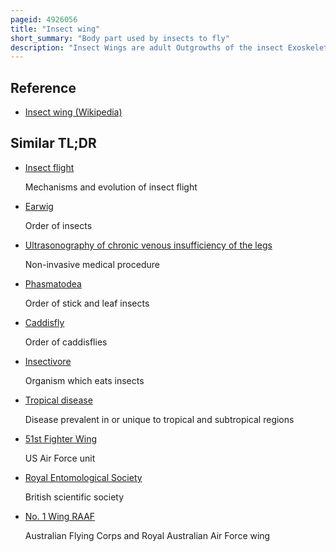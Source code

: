 ```yaml
---
pageid: 4926056
title: "Insect wing"
short_summary: "Body part used by insects to fly"
description: "Insect Wings are adult Outgrowths of the insect Exoskeleton that allow Insects to fly. They are found on the second and third Thoracic Segments, and the two Pairs are often referred to as the Forewings and Hindwings, respectively, though a few Insects lack Hindwings, even Rudiments. The Wings are reinforced by a Number of longitudinal Veins often with Cross-Connections that form closed Cells in the Membrane. The Patterns resulting from the Fusion and Cross-Connection of the Wing Veins are often diagnostic for different evolutionary Lines and can be used to the Family or even Genus level in many Orders of Insects."
---
```


## Reference

- [Insect wing (Wikipedia)](https://en.wikipedia.org/?curid=4926056)

## Similar TL;DR

- [Insect flight](/tldr/en/insect-flight)

  Mechanisms and evolution of insect flight

- [Earwig](/tldr/en/earwig)

  Order of insects

- [Ultrasonography of chronic venous insufficiency of the legs](/tldr/en/ultrasonography-of-chronic-venous-insufficiency-of-the-legs)

  Non-invasive medical procedure

- [Phasmatodea](/tldr/en/phasmatodea)

  Order of stick and leaf insects

- [Caddisfly](/tldr/en/caddisfly)

  Order of caddisflies

- [Insectivore](/tldr/en/insectivore)

  Organism which eats insects

- [Tropical disease](/tldr/en/tropical-disease)

  Disease prevalent in or unique to tropical and subtropical regions

- [51st Fighter Wing](/tldr/en/51st-fighter-wing)

  US Air Force unit

- [Royal Entomological Society](/tldr/en/royal-entomological-society)

  British scientific society

- [No. 1 Wing RAAF](/tldr/en/no-1-wing-raaf)

  Australian Flying Corps and Royal Australian Air Force wing
